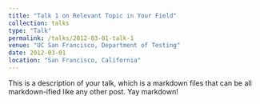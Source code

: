```yaml
---	
title: "Talk 1 on Relevant Topic in Your Field"	
collection: talks	
type: "Talk"	
permalink: /talks/2012-03-01-talk-1	
venue: "UC San Francisco, Department of Testing"	
date: 2012-03-01	
location: "San Francisco, California"	
---	
```


This is a description of your talk, which is a markdown files that can be all markdown-ified like any other post. Yay markdown!
